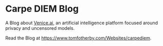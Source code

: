 # Carpe DIEM Blog

A Blog about [Venice.ai](https://venice.ai), an artificial intelligence platform focused around privacy and uncensored models.


Read the Blog at <https://www.tomfotherby.com/Websites/carpediem>.
